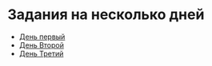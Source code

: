 # Задания на несколько дней

- [День первый](./1.md)
- [День Второй](./1.md)
- [День Третий](./1.md)